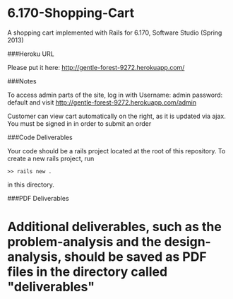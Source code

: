 
6.170-Shopping-Cart
========================

A shopping cart implemented with Rails for 6.170, Software Studio (Spring 2013)

###Heroku URL

Please put it here: http://gentle-forest-9272.herokuapp.com/

###Notes

To access admin parts of the site, log in with 
Username: admin
password: default
and visit http://gentle-forest-9272.herokuapp.com/admin

Customer can view cart automatically on the right, as it is updated via ajax. You must be signed in in order to submit an order


###Code Deliverables

Your code should be a rails project located at the root of this repository. To
create a new rails project, run

    >> rails new .

in this directory.


###PDF Deliverables

Additional deliverables, such as the problem-analysis and the design-analysis, should
be saved as PDF files in the directory called "deliverables"
=======



